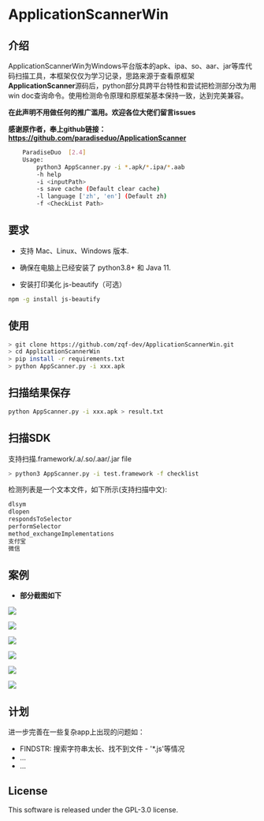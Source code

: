 # ApplicationScannerWin

## 介绍
​		ApplicationScannerWin为Windows平台版本的apk、ipa、so、aar、jar等库代码扫描工具，本框架仅仅为学习记录，思路来源于查看原框架**ApplicationScanner**源码后，python部分具跨平台特性和尝试把检测部分改为用win doc查询命令。使用检测命令原理和原框架基本保持一致，达到完美兼容。

**在此声明不用做任何的推广滥用。欢迎各位大佬们留言issues**

**感谢原作者，奉上github链接：https://github.com/paradiseduo/ApplicationScanner**

```bash
	ParadiseDuo  [2.4]
    Usage:
        python3 AppScanner.py -i *.apk/*.ipa/*.aab
        -h help
        -i <inputPath>
        -s save cache (Default clear cache)
        -l language ['zh', 'en'] (Default zh)
        -f <CheckList Path>
```
## 要求
* 支持 Mac、Linux、Windows 版本.

* 确保在电脑上已经安装了 python3.8+ 和 Java 11.

* 安装打印美化 js-beautify（可选）

```bash
npm -g install js-beautify
```

## 使用
```bash
> git clone https://github.com/zqf-dev/ApplicationScannerWin.git
> cd ApplicationScannerWin
> pip install -r requirements.txt
> python AppScanner.py -i xxx.apk
```
## 扫描结果保存

```bash
python AppScanner.py -i xxx.apk > result.txt
```

## 扫描SDK

支持扫描.framework/.a/.so/.aar/.jar file
```bash
> python3 AppScanner.py -i test.framework -f checklist
```
检测列表是一个文本文件，如下所示(支持扫描中文):

```bash
dlsym
dlopen
respondsToSelector
performSelector
method_exchangeImplementations
支付宝
微信
```

## 案例

- **部分截图如下**

![](./images/1.jpg)

![](./images/2.jpg)

![](./images/3.jpg)

![](./images/4.jpg)

![](./images/6.jpg)

![](./images/2.jpg)

## 计划

进一步完善在一些复杂app上出现的问题如：

- FINDSTR: 搜索字符串太长、找不到文件 - '*.js'等情况
- ...
- ...

## License

This software is released under the GPL-3.0 license.

